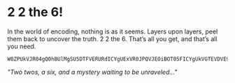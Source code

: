 # 2 2 the 6!

In the world of encoding, nothing is as it seems. Layers upon layers, peel them back to uncover the truth. 2 2 the 6. That’s all you get, and that’s all you need.

```
W0ZPUkVJR04gQ0hBUlMgSU5DTFVERURdICYgUExVR0JPQVJEOiBOT05FICYgUkVGTEVDVE9SOiBVS1cgQiAmIFJPVE9SMTogW0NIQUxMRU5HRTNdICYgUk9UT1IyOiBbQ0hBTExFTkdFN10gJiBST1RPUjM6IFtDSEFMTEVOR0U4XQ==
```

*"Two twos, a six, and a mystery waiting to be unraveled..."*
